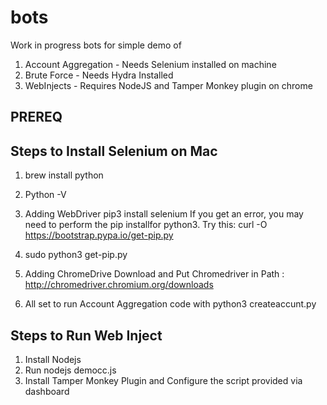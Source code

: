 # bots
Work in progress bots for simple demo of 
1) Account Aggregation - Needs Selenium installed on machine 
2) Brute Force - Needs Hydra Installed 
3) WebInjects  - Requires NodeJS and Tamper Monkey plugin on chrome 

PREREQ
-----------

Steps to Install Selenium on Mac
--------------------------------------

1. brew install python
2. Python -V
3.  Adding WebDriver
     pip3 install selenium
         If you get an error, you may need to perform the pip installfor python3. Try this: curl -O https://bootstrap.pypa.io/get-pip.py

4. sudo python3 get-pip.py

5. Adding ChromeDrive 
      Download and Put Chromedriver in Path : http://chromedriver.chromium.org/downloads

6. All set to run Account Aggregation code with 
    python3 createaccunt.py 

Steps to Run Web Inject 
--------------------------------------
1. Install Nodejs 
2. Run nodejs democc.js
2. Install Tamper Monkey Plugin and Configure the script provided via dashboard 

